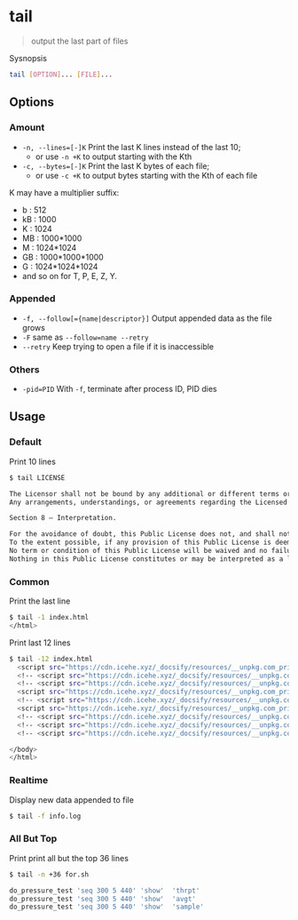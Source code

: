 # tail

> output the last part of files

Sysnopsis

```bash
tail [OPTION]... [FILE]...
```

## Options

### Amount

- `-n, --lines=[-]K` Print the last K lines instead of the last 10;
    - or use `-n +K` to output starting with the Kth
- `-c, --bytes=[-]K` Print the last K bytes of each file;
    - or use `-c +K` to output bytes starting with the Kth of each file

K may have a multiplier suffix:

- b : 512
- kB : 1000
- K : 1024
- MB : 1000\*1000
- M : 1024\*1024
- GB : 1000\*1000\*1000
- G : 1024\*1024\*1024
- and so on for T, P, E, Z, Y.

### Appended

- `-f, --follow[={name|descriptor}]` Output appended data as the file grows
- `-F` same as `--follow=name --retry`
- `--retry` Keep trying to open a file if it is inaccessible

### Others

- `-pid=PID` With `-f`, terminate after process ID, PID dies

## Usage

### Default

Print 10 lines

```bash
$ tail LICENSE

The Licensor shall not be bound by any additional or different terms or conditions communicated by You unless expressly agreed.
Any arrangements, understandings, or agreements regarding the Licensed Material not stated herein are separate from and independent of the terms and conditions of this Public License.

Section 8 – Interpretation.

For the avoidance of doubt, this Public License does not, and shall not be interpreted to, reduce, limit, restrict, or impose conditions on any use of the Licensed Material that could lawfully be made without permission under this Public License.
To the extent possible, if any provision of this Public License is deemed unenforceable, it shall be automatically reformed to the minimum extent necessary to make it enforceable. If the provision cannot be reformed, it shall be severed from this Public License without affecting the enforceability of the remaining terms and conditions.
No term or condition of this Public License will be waived and no failure to comply consented to unless expressly agreed to by the Licensor.
Nothing in this Public License constitutes or may be interpreted as a limitation upon, or waiver of, any privileges and immunities that apply to the Licensor or You, including from the legal processes of any jurisdiction or authority.
```

### Common

Print the last line

```bash
$ tail -1 index.html
</html>
```

Print last 12 lines

```bash
$ tail -12 index.html
  <script src="https://cdn.icehe.xyz/_docsify/resources/__unpkg.com_prismjs_components_prism-nasm.min.js"></script>
  <!-- <script src="https://cdn.icehe.xyz/_docsify/resources/__unpkg.com_prismjs_components_prism-php.min.js"></script> -->
  <!-- <script src="https://cdn.icehe.xyz/_docsify/resources/__unpkg.com_prismjs_components_prism-properties.min.js"></script> -->
  <script src="https://cdn.icehe.xyz/_docsify/resources/__unpkg.com_prismjs_components_prism-python.min.js"></script>
  <!-- <script src="https://cdn.icehe.xyz/_docsify/resources/__unpkg.com_prismjs_components_prism-ruby.min.js"></script> -->
  <script src="https://cdn.icehe.xyz/_docsify/resources/__unpkg.com_prismjs_components_prism-sql.min.js"></script>
  <!-- <script src="https://cdn.icehe.xyz/_docsify/resources/__unpkg.com_prismjs_components_prism-vim.min.js"></script> -->
  <!-- <script src="https://cdn.icehe.xyz/_docsify/resources/__unpkg.com_prismjs_components_prism-wiki.min.js"></script> -->
  <!-- <script src="https://cdn.icehe.xyz/_docsify/resources/__unpkg.com_prismjs_components_prism-yaml.min.js"></script> -->

</body>
</html>
```

### Realtime

Display new data appended to file

```bash
$ tail -f info.log
```

### All But Top

Print print all but the top 36 lines

```bash
$ tail -n +36 for.sh

do_pressure_test 'seq 300 5 440' 'show'  'thrpt'
do_pressure_test 'seq 300 5 440' 'show'  'avgt'
do_pressure_test 'seq 300 5 440' 'show'  'sample'
```
